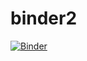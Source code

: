 # binder2

[![Binder](https://mybinder.org/badge_logo.svg)](https://mybinder.org/v2/gh/ragamroll/binder2/HEAD)

